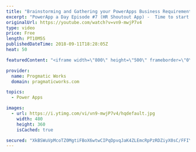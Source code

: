 ```yaml
---
title: "Brainstorming and Gathering your PowerApps Business Requirements"
excerpt: "PowerApp a Day Episode #7 (HR Shoutout App) -  Time to start up a new PowerApps application. In this live session, you'll watch a real brainstorming session while we build the application on the whiteboard and in mockup software Balsamiq.  Power App and Power Platform Training : https://pragmaticworks.com/training/on-demand-training"
originalUrl: https://youtube.com/watch?v=vn9-mwjP7v4
type: video
price: Free
length: PT10M5S
publishedDateTime: 2018-09-11T18:28:05Z
heat: 50

featuredContent: "<iframe width=\"800\" height=\"500\" frameborder=\"0\" src=\"https://www.youtube.com/embed/vn9-mwjP7v4\" allow=\"accelerometer; autoplay; encrypted-media; gyroscope; picture-in-picture\" allowfullscreen></iframe>"

provider:
  name: Progmatic Works
  domain: pragmaticworks.com

topics:
  - Power Apps

images:
  - url: https://i.ytimg.com/vi/vn9-mwjP7v4/hqdefault.jpg
    width: 480
    height: 360
    isCached: true

secured: "XkBSWuVpMcoTZ0MgtiFBoX6wtwCIPqDpvqJaK4ZLEmcRpPzRDZiyX0sC/FFIYpSbuYxWB/ZVTMAsITDPf+6SmfIQTY4wdMRQu5lgup2MtMWbfg11D1X5oxcwh3PkRPlJZbFTIhudkUQGI0manb0MbgoTbzyzuEpgWMyVTwpVUDPiTU+je13hjMo6Za7vlv0CnFopZgHSjppqK5DY/RTtZ3zs5crTt6Fg+kGko9vK2K9kUQullPVrKtyT55Cr4oRNYOJiZgaiG70lCTc4lrrrsoreRHcYvALTTxUtZ2y/gEFcr7YSnh+ItSxgwskb8xbQ8oIIUZBjj+YWLc9z1YOq9B7muT+WFAibEGBn/+s4fZ79+H6Q5AfY+HbDaKR4zQAwhKUr93ns4RCpQxOgi0KBVQ==;Q16LdC9+AasxJ1UXVDUuAw=="
---
```


